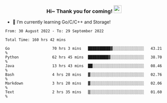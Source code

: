 <h3 align="center">
    Hi~ Thank you for coming!
    <img src="https://media.giphy.com/media/hvRJCLFzcasrR4ia7z/giphy.gif" width="25px">
</h3>

<!--
**pineapple-man/pineapple-man** is a ✨ _special_ ✨ repository because its `README.md` (this file) appears on your GitHub profile.

Here are some ideas to get you started:
- 🔭 I’m currently working on ...
- 🤔 I’m looking for help with ...
- 💬 Ask me about ...
- 📫 How to reach me: ...
- 😄 Pronouns: ...
- ⚡ Fun fact: 
- 👯 I’m looking to collaborate on kubernetes
-->
- 🌱 I’m currently learning Go/C/C++ and Storage!

<!--START_SECTION:waka-->

```text
From: 30 August 2022 - To: 29 September 2022

Total Time: 160 hrs 42 mins

Go                   70 hrs 3 mins   ██████████▓░░░░░░░░░░░░░░   43.21 %
Python               62 hrs 45 mins  █████████▓░░░░░░░░░░░░░░░   38.70 %
Java                 13 hrs 43 mins  ██░░░░░░░░░░░░░░░░░░░░░░░   08.46 %
Bash                 4 hrs 28 mins   ▓░░░░░░░░░░░░░░░░░░░░░░░░   02.76 %
Markdown             3 hrs 20 mins   ▓░░░░░░░░░░░░░░░░░░░░░░░░   02.06 %
Text                 2 hrs 35 mins   ▒░░░░░░░░░░░░░░░░░░░░░░░░   01.60 %
```

<!--END_SECTION:waka-->
